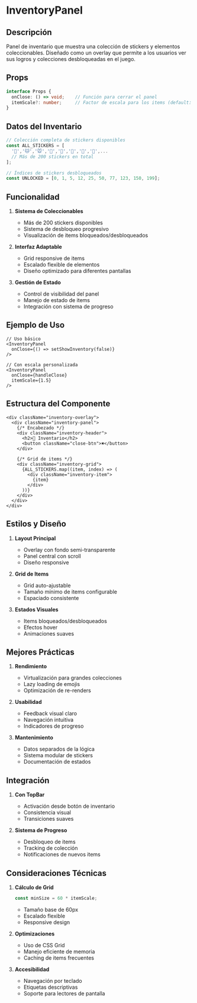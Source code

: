 # InventoryPanel

## Descripción
Panel de inventario que muestra una colección de stickers y elementos coleccionables. Diseñado como un overlay que permite a los usuarios ver sus logros y colecciones desbloqueadas en el juego.

## Props
```typescript
interface Props {
  onClose: () => void;    // Función para cerrar el panel
  itemScale?: number;     // Factor de escala para los items (default: 1)
}
```

## Datos del Inventario
```typescript
// Colección completa de stickers disponibles
const ALL_STICKERS = [
  '🐶','🐱','🐭','🐹','🐰','🦊','🐻','🐼',...
  // Más de 200 stickers en total
];

// Índices de stickers desbloqueados
const UNLOCKED = [0, 1, 5, 12, 25, 50, 77, 123, 150, 199];
```

## Funcionalidad
1. **Sistema de Coleccionables**
   - Más de 200 stickers disponibles
   - Sistema de desbloqueo progresivo
   - Visualización de items bloqueados/desbloqueados

2. **Interfaz Adaptable**
   - Grid responsive de items
   - Escalado flexible de elementos
   - Diseño optimizado para diferentes pantallas

3. **Gestión de Estado**
   - Control de visibilidad del panel
   - Manejo de estado de items
   - Integración con sistema de progreso

## Ejemplo de Uso
```tsx
// Uso básico
<InventoryPanel
  onClose={() => setShowInventory(false)}
/>

// Con escala personalizada
<InventoryPanel
  onClose={handleClose}
  itemScale={1.5}
/>
```

## Estructura del Componente
```tsx
<div className="inventory-overlay">
  <div className="inventory-panel">
    {/* Encabezado */}
    <div className="inventory-header">
      <h2>🎒 Inventario</h2>
      <button className="close-btn">✖️</button>
    </div>

    {/* Grid de items */}
    <div className="inventory-grid">
      {ALL_STICKERS.map((item, index) => (
        <div className="inventory-item">
          {item}
        </div>
      ))}
    </div>
  </div>
</div>
```

## Estilos y Diseño
1. **Layout Principal**
   - Overlay con fondo semi-transparente
   - Panel central con scroll
   - Diseño responsive

2. **Grid de Items**
   - Grid auto-ajustable
   - Tamaño mínimo de items configurable
   - Espaciado consistente

3. **Estados Visuales**
   - Items bloqueados/desbloqueados
   - Efectos hover
   - Animaciones suaves

## Mejores Prácticas
1. **Rendimiento**
   - Virtualización para grandes colecciones
   - Lazy loading de emojis
   - Optimización de re-renders

2. **Usabilidad**
   - Feedback visual claro
   - Navegación intuitiva
   - Indicadores de progreso

3. **Mantenimiento**
   - Datos separados de la lógica
   - Sistema modular de stickers
   - Documentación de estados

## Integración
1. **Con TopBar**
   - Activación desde botón de inventario
   - Consistencia visual
   - Transiciones suaves

2. **Sistema de Progreso**
   - Desbloqueo de items
   - Tracking de colección
   - Notificaciones de nuevos items

## Consideraciones Técnicas
1. **Cálculo de Grid**
   ```typescript
   const minSize = 60 * itemScale;
   ```
   - Tamaño base de 60px
   - Escalado flexible
   - Responsive design

2. **Optimizaciones**
   - Uso de CSS Grid
   - Manejo eficiente de memoria
   - Caching de items frecuentes

3. **Accesibilidad**
   - Navegación por teclado
   - Etiquetas descriptivas
   - Soporte para lectores de pantalla 